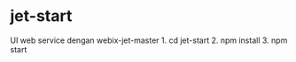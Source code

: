 # jet-start
   UI web service dengan webix-jet-master
    1. cd jet-start
    2. npm install
    3. npm start
